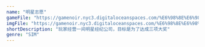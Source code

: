 ```yaml
---
name: "明星志愿"
gameFile: "https://gamenoir.nyc3.digitaloceanspaces.com/%E6%98%8E%E6%98%9F%E5%BF%97%E6%84%BF1/mxzy1.zip"
imgFile: "https://gamenoir.nyc3.digitaloceanspaces.com/%E6%98%8E%E6%98%9F%E5%BF%97%E6%84%BF1/original.webp"
shortDescription: "玩家经营一间明星经纪公司，目标是为了达成三项大奖"
genre: "SIM"
---
```

